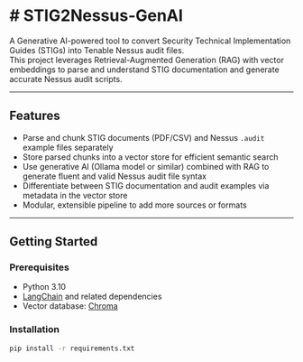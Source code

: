 # # STIG2Nessus-GenAI
A Generative AI-powered tool to convert Security Technical Implementation Guides (STIGs) into Tenable Nessus audit files.  
This project leverages Retrieval-Augmented Generation (RAG) with vector embeddings to parse and understand STIG documentation and generate accurate Nessus audit scripts.

---

## Features
- Parse and chunk STIG documents (PDF/CSV) and Nessus `.audit` example files separately  
- Store parsed chunks into a vector store for efficient semantic search  
- Use generative AI (Ollama model or similar) combined with RAG to generate fluent and valid Nessus audit file syntax  
- Differentiate between STIG documentation and audit examples via metadata in the vector store  
- Modular, extensible pipeline to add more sources or formats  

---

## Getting Started

### Prerequisites
- Python 3.10  
- [LangChain](https://github.com/hwchase17/langchain) and related dependencies  
- Vector database: [Chroma](https://www.trychroma.com/)  

### Installation
```bash
pip install -r requirements.txt

